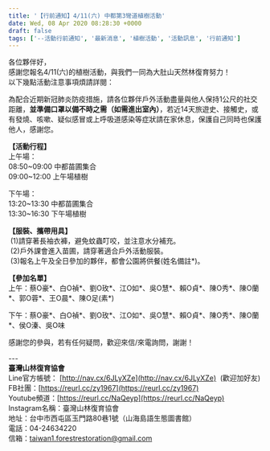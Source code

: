 ```yaml
---
title: '【行前通知】4/11(六) 中都第3彎道植樹活動'
date: Wed, 08 Apr 2020 08:28:30 +0000
draft: false
tags: ['--活動行前通知', '最新消息', '植樹活動', '活動訊息', '行前通知']
---
```


各位夥伴好，  
感謝您報名4/11(六)的植樹活動，與我們一同為大肚山天然林復育努力！  
以下幾點活動注意事項煩請詳閱：

為配合近期新冠肺炎防疫措施，請各位夥伴戶外活動盡量與他人保持1公尺的社交距離，**並準備口罩以備不時之需（如需進出室內）**，若近14天旅遊史、接觸史，或有發燒、咳嗽、疑似感冒或上呼吸道感染等症狀請在家休息，保護自己同時也保護他人，感謝您。

**【活動行程】**  
上午場：  
08:50~09:00 中都苗圃集合  
09:00~12:00 上午場植樹

下午場：  
13:20~13:30 中都苗圃集合  
13:30~16:30 下午場植樹

**【服裝、攜帶用具】**  
 (1)請穿著長袖衣褲，避免蚊蟲叮咬，並注意水分補充。  
 (2)戶外課會進入苗圃，請穿著適合戶外活動服裝。  
 (3)報名上午及全日參加的夥伴，都會公園將供餐(姓名備註\*)。

**【參加名單】**  
上午：蔡O豪\*、白O禎\*、劉O玫\*、江O如\*、吳O慧\*、賴O貞\*、陳O秀\*、陳O蘭\*、郭O蓉\*、王O晨\*、陳O足(素\*)  
  
下午：蔡O豪\*、白O禎\*、劉O玫\*、江O如\*、吳O慧\*、賴O貞\*、陳O秀\*、陳O蘭\*、侯O溱、吳O味

感謝您的參與，若有任何疑問，歡迎來信/來電詢問，謝謝！

\---  
**臺灣山林復育協會**  
Line官方帳號： [http://nav.cx/6JLyXZe](http://nav.cx/6JLyXZe)  (歡迎加好友)  
FB社團：[https://reurl.cc/zy1967](https://reurl.cc/zy1967)  
Youtube頻道：[https://reurl.cc/NaQeyp](https://reurl.cc/NaQeyp)  
Instagram名稱：臺灣山林復育協會  
地址：台中市西屯區玉門路80巷1號（山海島語生態圖書館）  
電話：04-24634220  
信箱：taiwan1.forestrestoration@gmail.com